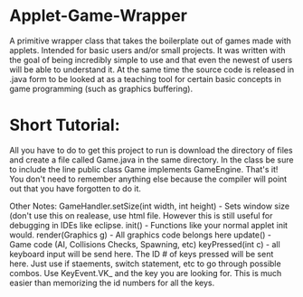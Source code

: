 Applet-Game-Wrapper
===================

A primitive wrapper class that takes the boilerplate out of games made with applets. Intended for basic users and/or small projects. It was written with the goal of being incredibly simple to use and that even the newest of users will be able to understand it. At the same time the source code is released in .java form to be looked at as a teaching tool for certain basic concepts in game programming (such as graphics buffering).

Short Tutorial:
===================

All you have to do to get this project to run is download the directory of files and create a file called Game.java in the same directory. In the class be sure to include the line public class Game implements GameEngine. That's it! You don't need to remember anything else because the compiler will point out that you have forgotten to do it.

Other Notes:
GameHandler.setSize(int width, int height) - Sets window size (don't use this on realease, use html file. However this is still useful for debugging in IDEs like eclipse. 
init() - Functions like your normal applet init would.
render(Graphics g) - All graphics code belongs here
update() - Game code (AI, Collisions Checks, Spawning, etc)
keyPressed(int c) - all keyboard input will be send here. The ID # of keys pressed will be sent here. Just use if staements, switch statement, etc to go through possible combos. Use KeyEvent.VK_ and the key you are looking for. This is much easier than memorizing the id numbers for all the keys. 
